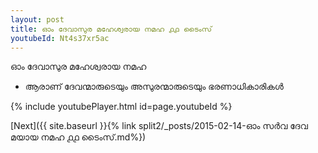 ```yaml
---
layout: post
title: ഓം ദേവാസുര മഹേശ്വരായ നമഹ ൧൧ ടൈംസ്
youtubeId: Nt4s37xr5ac
---
```

 
 
 ഓം ദേവാസുര മഹേശ്വരായ നമഹ 
 
 -  ആരാണ് ദേവന്മാരുടെയും അസുരന്മാരുടെയും ഭരണാധികാരികൾ 
 
  
 
  
 
 
 
 
 
 


{% include youtubePlayer.html id=page.youtubeId %}
 
[Next]({{ site.baseurl }}{% link  split2/_posts/2015-02-14-ഓം സർവ ദേവ മയായ നമഹ ൧൧ ടൈംസ്.md%})
 
